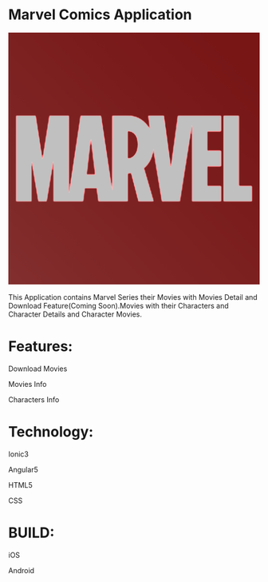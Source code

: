 # Marvel Comics Application

<p align="center">
  <img src="https://github.com/usmankhi18/MarvelApp/blob/master/resources/icon.png">
</p>

This Application contains Marvel Series their Movies with Movies Detail and Download Feature(Coming Soon).Movies with their Characters and Character Details and Character Movies.

# Features:

Download Movies

Movies Info

Characters Info

# Technology:

Ionic3

Angular5

HTML5

CSS

# BUILD:

iOS

Android

